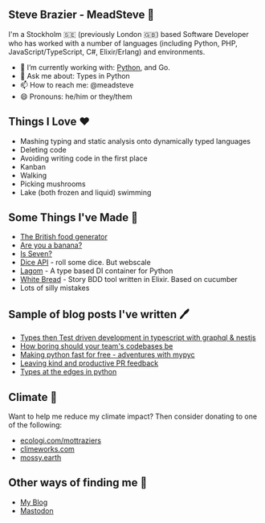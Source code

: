 ## Steve Brazier - MeadSteve 🥳
I'm a Stockholm 🇸🇪 (previously London 🇬🇧) based Software Developer who has worked with a number of languages (including Python, PHP, JavaScript/TypeScript, C#, Elixir/Erlang) and environments.

- 🔨 I’m currently working with: [Python](https://blog.meadsteve.dev/python), and Go.
- 💬 Ask me about: Types in Python
- 📫 How to reach me: @meadsteve
- 😄 Pronouns: he/him or they/them

## Things I Love ❤️
* Mashing typing and static analysis onto dynamically typed languages
* Deleting code
* Avoiding writing code in the first place
* Kanban
* Walking
* Picking mushrooms
* Lake (both frozen and liquid) swimming

## Some Things I've Made 🔧
* [The British food generator](https://british-food-generator.meadsteve.dev/)
* [Are you a banana?](https://banana.meadsteve.dev/)
* [Is Seven?](https://isseven.meadsteve.dev/)
* [Dice API](https://github.com/meadsteve/DiceApi/) - roll some dice. But webscale
* [Lagom](https://github.com/meadsteve/lagom) - A type based DI container for Python
* [White Bread](https://github.com/meadsteve/white-bread) - Story BDD tool written in Elixir. Based on cucumber
* Lots of silly mistakes

## Sample of blog posts I've written 🖊️
 * [Types then Test driven development in typescript with graphql & nestjs](https://blog.meadsteve.dev/programming/2022/10/18/tttdd/)
 * [How boring should your team's codebases be](https://blog.meadsteve.dev/team-work/2022/10/13/how-boring-should-your-teams-codebases-be/)
 * [Making python fast for free - adventures with mypyc](https://blog.meadsteve.dev/programming/2022/09/27/making-python-fast-for-free/)
 * [Leaving kind and productive PR feedback](https://blog.meadsteve.dev/team-work/2021/02/21/leaving-kind-pr-feedback/)
 * [Types at the edges in python](https://blog.meadsteve.dev/programming/2020/02/10/types-at-the-edges-in-python/)

## Climate 🌳
Want to help me reduce my climate impact? Then consider donating to one of the following:

 * [ecologi.com/mottraziers](https://ecologi.com/mottraziers)
 * [climeworks.com](http://climeworks.refr.cc/meadsteve)
 * [mossy.earth](https://mossy.earth/platform/profiles/STE1I4U0RA/)

## Other ways of finding me 👀
 * <a rel="nofollow me" href="https://blog.meadsteve.dev">My Blog</a>
 * <a rel="nofollow me" href="https://fosstodon.org/@meadsteve">Mastodon</a>

